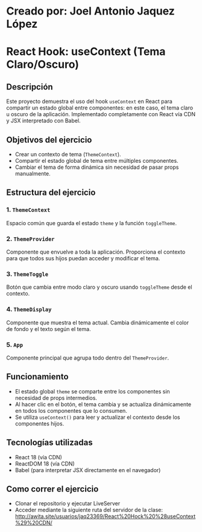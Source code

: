 # Creado por: Joel Antonio Jaquez López

# React Hook: useContext (Tema Claro/Oscuro)

## Descripción

Este proyecto demuestra el uso del hook `useContext` en React para compartir un estado global entre componentes: en este caso, el tema claro u oscuro de la aplicación. Implementado completamente con React vía CDN y JSX interpretado con Babel.

## Objetivos del ejercicio

- Crear un contexto de tema (`ThemeContext`).
- Compartir el estado global de tema entre múltiples componentes.
- Cambiar el tema de forma dinámica sin necesidad de pasar props manualmente.

## Estructura del ejercicio

### 1. `ThemeContext`
Espacio común que guarda el estado `theme` y la función `toggleTheme`.

### 2. `ThemeProvider`
Componente que envuelve a toda la aplicación. Proporciona el contexto para que todos sus hijos puedan acceder y modificar el tema.

### 3. `ThemeToggle`
Botón que cambia entre modo claro y oscuro usando `toggleTheme` desde el contexto.

### 4. `ThemeDisplay`
Componente que muestra el tema actual. Cambia dinámicamente el color de fondo y el texto según el tema.

### 5. `App`
Componente principal que agrupa todo dentro del `ThemeProvider`.

## Funcionamiento

- El estado global `theme` se comparte entre los componentes sin necesidad de props intermedios.
- Al hacer clic en el botón, el tema cambia y se actualiza dinámicamente en todos los componentes que lo consumen.
- Se utiliza `useContext()` para leer y actualizar el contexto desde los componentes hijos.

## Tecnologías utilizadas

- React 18 (vía CDN)
- ReactDOM 18 (vía CDN)
- Babel (para interpretar JSX directamente en el navegador)

## Como correr el ejercicio

- Clonar el repositorio y ejecutar LiveServer
- Acceder mediante la siguiente ruta del servidor de la clase: http://awita.site/usuarios/jaq23369/React%20Hock%20%28useContext%29%20CDN/

